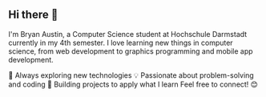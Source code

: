 ## Hi there 👋

I'm Bryan Austin, a Computer Science student at Hochschule Darmstadt currently in my 4th semester.
I love learning new things in computer science, from web development to graphics programming and mobile app development.

🌱 Always exploring new technologies
💡 Passionate about problem-solving and coding
🚀 Building projects to apply what I learn
Feel free to connect! 😊

<!--
**BryanAustinS/BryanAustinS** is a ✨ _special_ ✨ repository because its `README.md` (this file) appears on your GitHub profile.

Here are some ideas to get you started:

- 🔭 I’m currently working on ...
- 🌱 I’m currently learning ...
- 👯 I’m looking to collaborate on ...
- 🤔 I’m looking for help with ...
- 💬 Ask me about ...
- 📫 How to reach me: ...
- 😄 Pronouns: ...
- ⚡ Fun fact: ...
-->
